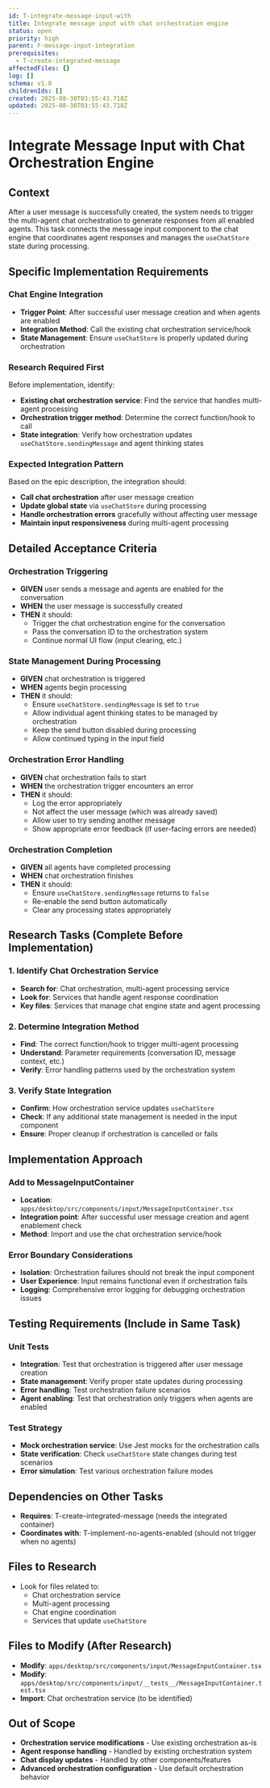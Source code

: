 ```yaml
---
id: T-integrate-message-input-with
title: Integrate message input with chat orchestration engine
status: open
priority: high
parent: F-message-input-integration
prerequisites:
  - T-create-integrated-message
affectedFiles: {}
log: []
schema: v1.0
childrenIds: []
created: 2025-08-30T03:55:43.718Z
updated: 2025-08-30T03:55:43.718Z
---
```


# Integrate Message Input with Chat Orchestration Engine

## Context

After a user message is successfully created, the system needs to trigger the multi-agent chat orchestration to generate responses from all enabled agents. This task connects the message input component to the chat engine that coordinates agent responses and manages the `useChatStore` state during processing.

## Specific Implementation Requirements

### Chat Engine Integration

- **Trigger Point**: After successful user message creation and when agents are enabled
- **Integration Method**: Call the existing chat orchestration service/hook
- **State Management**: Ensure `useChatStore` is properly updated during orchestration

### Research Required First

Before implementation, identify:

- **Existing chat orchestration service**: Find the service that handles multi-agent processing
- **Orchestration trigger method**: Determine the correct function/hook to call
- **State integration**: Verify how orchestration updates `useChatStore.sendingMessage` and agent thinking states

### Expected Integration Pattern

Based on the epic description, the integration should:

- **Call chat orchestration** after user message creation
- **Update global state** via `useChatStore` during processing
- **Handle orchestration errors** gracefully without affecting user message
- **Maintain input responsiveness** during multi-agent processing

## Detailed Acceptance Criteria

### Orchestration Triggering

- **GIVEN** user sends a message and agents are enabled for the conversation
- **WHEN** the user message is successfully created
- **THEN** it should:
  - Trigger the chat orchestration engine for the conversation
  - Pass the conversation ID to the orchestration system
  - Continue normal UI flow (input clearing, etc.)

### State Management During Processing

- **GIVEN** chat orchestration is triggered
- **WHEN** agents begin processing
- **THEN** it should:
  - Ensure `useChatStore.sendingMessage` is set to `true`
  - Allow individual agent thinking states to be managed by orchestration
  - Keep the send button disabled during processing
  - Allow continued typing in the input field

### Orchestration Error Handling

- **GIVEN** chat orchestration fails to start
- **WHEN** the orchestration trigger encounters an error
- **THEN** it should:
  - Log the error appropriately
  - Not affect the user message (which was already saved)
  - Allow user to try sending another message
  - Show appropriate error feedback (if user-facing errors are needed)

### Orchestration Completion

- **GIVEN** all agents have completed processing
- **WHEN** chat orchestration finishes
- **THEN** it should:
  - Ensure `useChatStore.sendingMessage` returns to `false`
  - Re-enable the send button automatically
  - Clear any processing states appropriately

## Research Tasks (Complete Before Implementation)

### 1. Identify Chat Orchestration Service

- **Search for**: Chat orchestration, multi-agent processing service
- **Look for**: Services that handle agent response coordination
- **Key files**: Services that manage chat engine state and agent processing

### 2. Determine Integration Method

- **Find**: The correct function/hook to trigger multi-agent processing
- **Understand**: Parameter requirements (conversation ID, message context, etc.)
- **Verify**: Error handling patterns used by the orchestration system

### 3. Verify State Integration

- **Confirm**: How orchestration service updates `useChatStore`
- **Check**: If any additional state management is needed in the input component
- **Ensure**: Proper cleanup if orchestration is cancelled or fails

## Implementation Approach

### Add to MessageInputContainer

- **Location**: `apps/desktop/src/components/input/MessageInputContainer.tsx`
- **Integration point**: After successful user message creation and agent enablement check
- **Method**: Import and use the chat orchestration service/hook

### Error Boundary Considerations

- **Isolation**: Orchestration failures should not break the input component
- **User Experience**: Input remains functional even if orchestration fails
- **Logging**: Comprehensive error logging for debugging orchestration issues

## Testing Requirements (Include in Same Task)

### Unit Tests

- **Integration**: Test that orchestration is triggered after user message creation
- **State management**: Verify proper state updates during processing
- **Error handling**: Test orchestration failure scenarios
- **Agent enabling**: Test that orchestration only triggers when agents are enabled

### Test Strategy

- **Mock orchestration service**: Use Jest mocks for the orchestration calls
- **State verification**: Check `useChatStore` state changes during test scenarios
- **Error simulation**: Test various orchestration failure modes

## Dependencies on Other Tasks

- **Requires**: T-create-integrated-message (needs the integrated container)
- **Coordinates with**: T-implement-no-agents-enabled (should not trigger when no agents)

## Files to Research

- Look for files related to:
  - Chat orchestration service
  - Multi-agent processing
  - Chat engine coordination
  - Services that update `useChatStore`

## Files to Modify (After Research)

- **Modify**: `apps/desktop/src/components/input/MessageInputContainer.tsx`
- **Modify**: `apps/desktop/src/components/input/__tests__/MessageInputContainer.test.tsx`
- **Import**: Chat orchestration service (to be identified)

## Out of Scope

- **Orchestration service modifications** - Use existing orchestration as-is
- **Agent response handling** - Handled by existing orchestration system
- **Chat display updates** - Handled by other components/features
- **Advanced orchestration configuration** - Use default orchestration behavior
